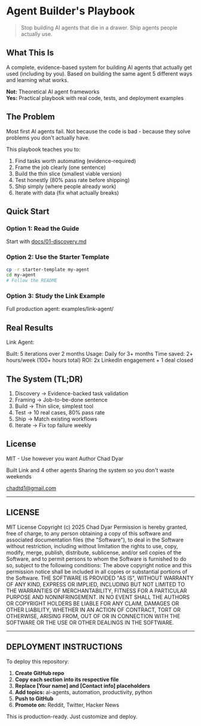 # Agent Builder's Playbook

> Stop building AI agents that die in a drawer. Ship agents people actually use.

## What This Is

A complete, evidence-based system for building AI agents that actually get used (including by you). Based on building the same agent 5 different ways and learning what works.

**Not:** Theoretical AI agent frameworks  
**Yes:** Practical playbook with real code, tests, and deployment examples

## The Problem

Most first AI agents fail. Not because the code is bad - because they solve problems you don't actually have.

This playbook teaches you to:
1. Find tasks worth automating (evidence-required)
2. Frame the job clearly (one sentence)
3. Build the thin slice (smallest viable version)
4. Test honestly (80% pass rate before shipping)
5. Ship simply (where people already work)
6. Iterate with data (fix what actually breaks)

## Quick Start

### Option 1: Read the Guide
Start with [docs/01-discovery.md](docs/01-discovery.md)

### Option 2: Use the Starter Template
```bash
cp -r starter-template my-agent
cd my-agent
# Follow the README
```

### Option 3: Study the Link Example
Full production agent: examples/link-agent/

## Real Results

Link Agent:

Built: 5 iterations over 2 months
Usage: Daily for 3+ months
Time saved: 2+ hours/week (100+ hours total)
ROI: 2x LinkedIn engagement + 1 deal closed

## The System (TL;DR)
1. Discovery → Evidence-backed task validation
2. Framing → Job-to-be-done sentence
3. Build → Thin slice, simplest tool
4. Test → 10 real cases, 80% pass rate
5. Ship → Match existing workflows
6. Iterate → Fix top failure weekly

## License
MIT - Use however you want
Author
Chad Dyar

Built Link and 4 other agents
Sharing the system so you don't waste weekends

chadtd1@gmail.com

---

## LICENSE
MIT License
Copyright (c) 2025 Chad Dyar
Permission is hereby granted, free of charge, to any person obtaining a copy
of this software and associated documentation files (the "Software"), to deal
in the Software without restriction, including without limitation the rights
to use, copy, modify, merge, publish, distribute, sublicense, and/or sell
copies of the Software, and to permit persons to whom the Software is
furnished to do so, subject to the following conditions:
The above copyright notice and this permission notice shall be included in all
copies or substantial portions of the Software.
THE SOFTWARE IS PROVIDED "AS IS", WITHOUT WARRANTY OF ANY KIND, EXPRESS OR
IMPLIED, INCLUDING BUT NOT LIMITED TO THE WARRANTIES OF MERCHANTABILITY,
FITNESS FOR A PARTICULAR PURPOSE AND NONINFRINGEMENT. IN NO EVENT SHALL THE
AUTHORS OR COPYRIGHT HOLDERS BE LIABLE FOR ANY CLAIM, DAMAGES OR OTHER
LIABILITY, WHETHER IN AN ACTION OF CONTRACT, TORT OR OTHERWISE, ARISING FROM,
OUT OF OR IN CONNECTION WITH THE SOFTWARE OR THE USE OR OTHER DEALINGS IN THE
SOFTWARE.

---

## DEPLOYMENT INSTRUCTIONS

To deploy this repository:

1. **Create GitHub repo**
2. **Copy each section into its respective file**
3. **Replace [Your name] and [Contact info] placeholders**
4. **Add topics:** ai-agents, automation, productivity, python
5. **Push to GitHub**
6. **Promote on:** Reddit, Twitter, Hacker News

This is production-ready. Just customize and deploy.
